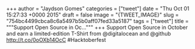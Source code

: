 
+++
author = "Jaydson Gomes"
categories = ["tweet"]
date = "Thu Oct 01 15:27:33 +0000 2015"
draft = false
image = "{TWEET_IMAGE}"
slug = "754bc4499cbca8c6a5497b5b0aff07fed33a5187"
tags = ["tweet"]
title = """Support Open Source in Oc..."""
+++
Support Open Source in October and earn a limited-edition T-Shirt from @digitalocean and @github http://t.co/0oOXb14OcC #Hacktoberfest
